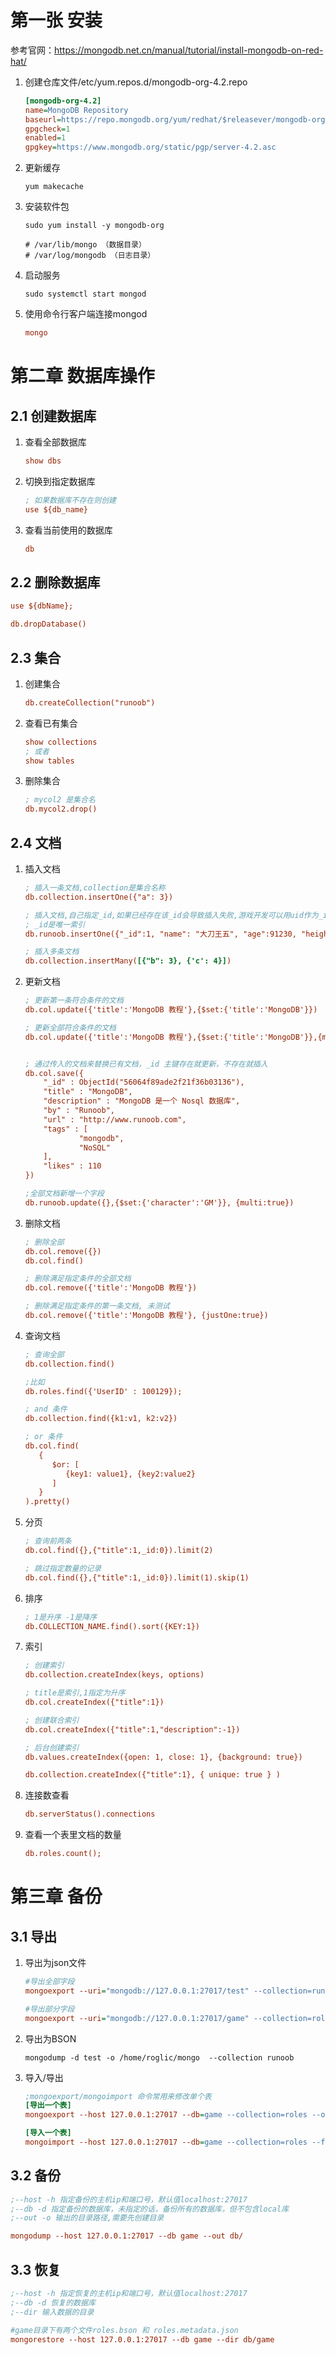 # 第一张  安装

参考官网：https://mongodb.net.cn/manual/tutorial/install-mongodb-on-red-hat/



1. 创建仓库文件/etc/yum.repos.d/mongodb-org-4.2.repo

   ```ini
   [mongodb-org-4.2]
   name=MongoDB Repository
   baseurl=https://repo.mongodb.org/yum/redhat/$releasever/mongodb-org/4.2/x86_64/
   gpgcheck=1
   enabled=1
   gpgkey=https://www.mongodb.org/static/pgp/server-4.2.asc
   ```

2. 更新缓存

   ```shell
   yum makecache
   ```

3. 安装软件包

   ```shell
   sudo yum install -y mongodb-org
   
   # /var/lib/mongo （数据目录）
   # /var/log/mongodb （日志目录）
   ```

4. 启动服务

   ```shell
   sudo systemctl start mongod
   ```

5. 使用命令行客户端连接mongod

   ```ini
   mongo
   ```



# 第二章 数据库操作



## 2.1 创建数据库

1. 查看全部数据库

   ```ini
   show dbs
   ```

2. 切换到指定数据库

   ```ini
   ; 如果数据库不存在则创建
   use ${db_name}
   ```

3. 查看当前使用的数据库

   ```ini
   db
   ```



## 2.2 删除数据库

```ini
use ${dbName};

db.dropDatabase()
```





## 2.3 集合

1. 创建集合

   ```ini
   db.createCollection("runoob")
   ```

2. 查看已有集合

   ```ini
   show collections
   ; 或者
   show tables
   ```

3. 删除集合

   ```ini
   ; mycol2 是集合名
   db.mycol2.drop()
   ```



## 2.4 文档

1. 插入文档

   ```ini
   ; 插入一条文档,collection是集合名称
   db.collection.insertOne({"a": 3})
   
   ; 插入文档,自己指定_id,如果已经存在该_id会导致插入失败,游戏开发可以用uid作为_id
   ; _id是唯一索引
   db.runoob.insertOne({"_id":1, "name": "大刀王五", "age":91230, "height":178})
   
   ; 插入多条文档
   db.collection.insertMany([{"b": 3}, {'c': 4}])
   ```

2. 更新文档

   ```ini
   ; 更新第一条符合条件的文档
   db.col.update({'title':'MongoDB 教程'},{$set:{'title':'MongoDB'}})
   
   ; 更新全部符合条件的文档
   db.col.update({'title':'MongoDB 教程'},{$set:{'title':'MongoDB'}},{multi:true})
   
   
   ; 通过传入的文档来替换已有文档，_id 主键存在就更新，不存在就插入
   db.col.save({
       "_id" : ObjectId("56064f89ade2f21f36b03136"),
       "title" : "MongoDB",
       "description" : "MongoDB 是一个 Nosql 数据库",
       "by" : "Runoob",
       "url" : "http://www.runoob.com",
       "tags" : [
               "mongodb",
               "NoSQL"
       ],
       "likes" : 110
   })
   
   ;全部文档新增一个字段
   db.runoob.update({},{$set:{'character':'GM'}}, {multi:true})
   ```

3. 删除文档

   ```ini
   ; 删除全部
   db.col.remove({})
   db.col.find()
   
   ; 删除满足指定条件的全部文档
   db.col.remove({'title':'MongoDB 教程'})
   
   ; 删除满足指定条件的第一条文档, 未测试
   db.col.remove({'title':'MongoDB 教程'}, {justOne:true})
   ```

4. 查询文档

   ```ini
   ; 查询全部
   db.collection.find()
   
   ;比如
   db.roles.find({'UserID' : 100129});
   
   ; and 条件
   db.collection.find({k1:v1, k2:v2})
   
   ; or 条件
   db.col.find(
      {
         $or: [
            {key1: value1}, {key2:value2}
         ]
      }
   ).pretty()
   ```

5. 分页

   ```ini
   ; 查询前两条
   db.col.find({},{"title":1,_id:0}).limit(2)
   
   ; 跳过指定数量的记录
   db.col.find({},{"title":1,_id:0}).limit(1).skip(1)
   ```

6. 排序

   ```ini
   ; 1是升序 -1是降序
   db.COLLECTION_NAME.find().sort({KEY:1})
   ```

7. 索引

   ```ini
   ; 创建索引
   db.collection.createIndex(keys, options)
   
   ; title是索引,1指定为升序
   db.col.createIndex({"title":1})
   
   ; 创建联合索引
   db.col.createIndex({"title":1,"description":-1})
   
   ; 后台创建索引
   db.values.createIndex({open: 1, close: 1}, {background: true})
   
   db.collection.createIndex({"title":1}, { unique: true } )
   ```

8. 连接数查看

   ```ini
   db.serverStatus().connections
   ```

9. 查看一个表里文档的数量

   ```ini
   db.roles.count();
   ```

   








# 第三章  备份



## 3.1 导出

1. 导出为json文件

   ```ini
   #导出全部字段
   mongoexport --uri="mongodb://127.0.0.1:27017/test" --collection=runoob --out=my.json --pretty --jsonArray 
   
   #导出部分字段
   mongoexport --uri="mongodb://127.0.0.1:27017/game" --collection=roles -f "UserID,Gold"--out=my2.json --pretty --jsonArray
   ```

2. 导出为BSON

   ```shell
   mongodump -d test -o /home/roglic/mongo  --collection runoob
   ```

3. 导入/导出

   ```ini
   ;mongoexport/mongoimport 命令常用来修改单个表
   [导出一个表]
   mongoexport --host 127.0.0.1:27017 --db=game --collection=roles --out=game.json --pretty --jsonArray 
   
   [导入一个表]
   mongoimport --host 127.0.0.1:27017 --db=game --collection=roles --file=game.json  --jsonArray 
   ```

   






## 3.2 备份

```ini
;--host -h 指定备份的主机ip和端口号，默认值localhost:27017
;--db -d 指定备份的数据库，未指定的话，备份所有的数据库，但不包含local库
;--out -o 输出的目录路径,需要先创建目录

mongodump --host 127.0.0.1:27017 --db game --out db/
```





## 3.3 恢复

```ini
;--host -h 指定恢复的主机ip和端口号，默认值localhost:27017
;--db -d 恢复的数据库
;--dir 输入数据的目录

#game目录下有两个文件roles.bson 和 roles.metadata.json
mongorestore --host 127.0.0.1:27017 --db game --dir db/game
```

